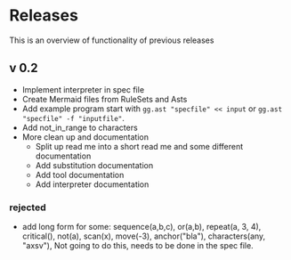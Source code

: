 # Releases

This is an overview of functionality of previous releases

## v 0.2

* Implement interpreter in spec file
* Create Mermaid files from RuleSets and Asts
* Add example program start with `gg.ast "specfile" << input` or `gg.ast "specfile" -f "inputfile"`.
* Add not_in_range to characters
* More clean up and documentation
	* Split up read me into a short read me and some different documentation
	* Add substitution documentation
	* Add tool documentation
	* Add interpreter documentation

### rejected 

* add long form for some: sequence(a,b,c), or(a,b), repeat(a, 3, 4), critical(), not(a), scan(x), move(-3), anchor("bla"), characters(any, "axsv"),
	Not going to do this, needs to be done in the spec file.
